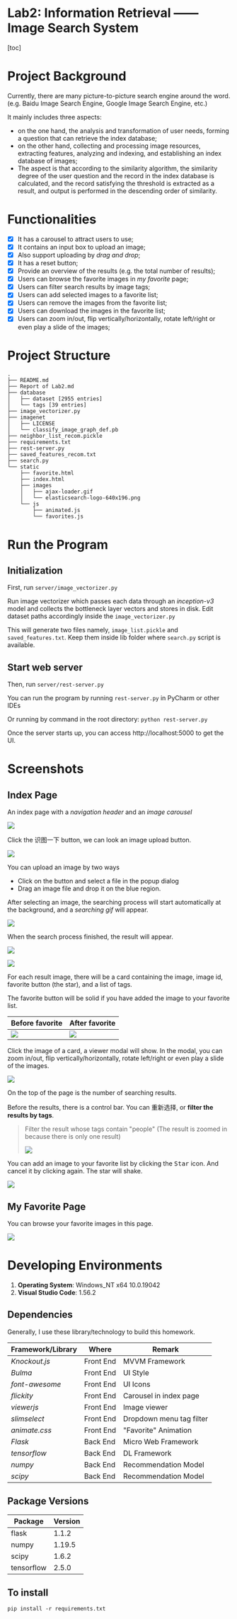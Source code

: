 # Lab2: Information Retrieval —— Image Search System

[toc]

# Project Background

Currently, there are many picture-to-picture search engine around the word. (e.g. Baidu Image Search Engine, Google Image Search Engine, etc.)

It mainly includes three aspects: 

- on the one hand, the analysis and transformation of user needs, forming a question that can retrieve the index database; 
- on the other hand, collecting and processing image resources, extracting features, analyzing and indexing, and establishing an index database of images; 
- The aspect is that according to the similarity algorithm, the similarity degree of the user question and the record in the index database is calculated, and the record satisfying the threshold is extracted as a result, and output is performed in the descending order of similarity.

# Functionalities

- [x] It has a carousel to attract users to use;
- [x] It contains an input box to upload an image;
- [x] Also support uploading by *drag and drop*;
- [x] It has a reset button;
- [x] Provide an overview of the results (e.g. the total number of results);
- [x] Users can browse the favorite images in *my favorite* page;
- [x] Users can filter search results by image tags;
- [x] Users can add selected images to a favorite list;
- [x] Users can remove the images from the favorite list;
- [x] Users can download the images in the favorite list;
- [x] Users can zoom in/out, flip vertically/horizontally, rotate left/right or even play a slide of the images;

# Project Structure

```
.
├── README.md
├── Report of Lab2.md
├── database
│   ├── dataset [2955 entries]
│   └── tags [39 entries]
├── image_vectorizer.py
├── imagenet
│   ├── LICENSE
│   └── classify_image_graph_def.pb
├── neighbor_list_recom.pickle
├── requirements.txt
├── rest-server.py
├── saved_features_recom.txt
├── search.py
└── static
    ├── favorite.html
    ├── index.html
    ├── images
    │   ├── ajax-loader.gif
    │   └── elasticsearch-logo-640x196.png
    └── js
        ├── animated.js
        └── favorites.js
```


# Run the Program

## Initialization

First, run `server/image_vectorizer.py`

Run image vectorizer which passes each data through an *inception-v3* model and collects the bottleneck layer vectors and stores in disk. Edit dataset paths accordingly inside the `image_vectorizer.py`

This will generate two files namely, `image_list.pickle` and `saved_features.txt`. Keep them inside lib folder where `search.py` script is available.

## Start web server

Then, run `server/rest-server.py`

You can run the program by running `rest-server.py` in PyCharm or other IDEs

Or running by command in the root directory: `python rest-server.py`

Once the server starts up, you can access http://localhost:5000 to get the UI. 

# Screenshots

## Index Page

An index page with a *navigation header* and an *image carousel*

![](doc_images/image_93.png)

Click the <kbd>识图一下</kbd> button, we can look an image upload button.

![](doc_images/image_94.png)

You can upload an image by two ways 
- Click on the button and select a file in the popup dialog
- Drag an image file and drop it on the blue region.

After selecting an image, the searching process will start automatically at the background, and a *searching gif* will appear.

![](doc_images/image_95.png)

When the search process finished, the result will appear.

![](doc_images/image_96.png)

![](doc_images/image_97.png)

For each result image, there will be a card containing the image, image id, favorite button (the star), and a list of tags. 

The favorite button will be solid if you have added the image to your favorite list.

| Before favorite               | After favorite                |
| ----------------------------- | ----------------------------- |
| ![](doc_images/image_109.png) | ![](doc_images/image_107.png) |

Click the image of a card, a viewer modal will show. In the modal, you can zoom in/out, flip vertically/horizontally, rotate left/right or even play a slide of the images.

![](doc_images/image_106.png)

On the top of the page is the number of searching results. 

Before the results, there is a control bar. You can <kbd>重新选择</kbd>, or **filter the results by tags**.

> Filter the result whose tags contain "people" (The result is zoomed in because there is only one result)
> 
> ![](doc_images/image_98.png)

You can add an image to your favorite list by clicking the <kbd>Star</kbd> icon. And cancel it by clicking again. The star will shake.

![](doc_images/image_99.png)

## My Favorite Page

You can browse your favorite images in this page.

![](doc_images/image_100.png)




# Developing Environments

1. **Operating System**: Windows_NT x64 10.0.19042
2. **Visual Studio Code**: 1.56.2

## Dependencies

Generally, I use these library/technology to build this homework.

| Framework/Library | Where     | Remark                   |
|-------------------|-----------|--------------------------|
| *Knockout.js*     | Front End | MVVM Framework           |
| *Bulma*           | Front End | UI Style                 |
| *font-awesome*    | Front End | UI Icons                 |
| *flickity*        | Front End | Carousel in index page   |
| *viewerjs*        | Front End | Image viewer             |
| *slimselect*      | Front End | Dropdown menu tag filter |
| *animate.css*     | Front End | "Favorite" Animation     |
| *Flask*           | Back End  | Micro Web Framework      |
| *tensorflow*      | Back End  | DL Framework             |
| *numpy*           | Back End  | Recommendation Model     |
| *scipy*           | Back End  | Recommendation Model     |

## Package Versions

| Package    | Version |
|------------|---------|
| flask      | 1.1.2   |
| numpy      | 1.19.5  |
| scipy      | 1.6.2   |
| tensorflow | 2.5.0   |

## To install

`pip install -r requirements.txt`

